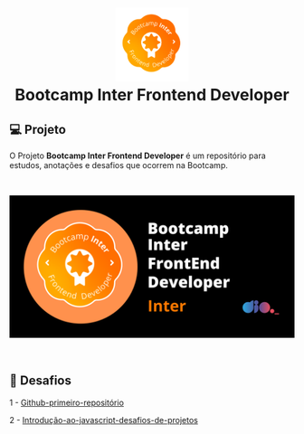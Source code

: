 <h1 align="center">
    <img alt="Inter Bootcamp Logo" src="./.github/logo.png" height="130px" />
    <br>Bootcamp Inter Frontend Developer<br/>
</h1>

## 💻 Projeto

O Projeto **Bootcamp Inter Frontend Developer** é um repositório para estudos, anotações e desafios que ocorrem na Bootcamp.

<br>

<p align="center">
    <img alt="Inter Bootcamp Banner" src="./.github/Bootcamp-Inter-FrontEnd.png" width="800px" />
</p>

<br>

## 🚀 Desafios

1 - [Github-primeiro-repositório](01-desafio-github-primeiro-repositorio)

2 - [Introdução-ao-javascript-desafios-de-projetos](2-introduçao-ao-javascript-desafios-de-projetos)
